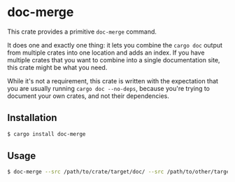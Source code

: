# doc-merge

This crate provides a primitive `doc-merge` command.

It does one and exactly one thing: it lets you combine the `cargo doc` output from multiple crates
into one location and adds an index. If you have multiple crates that you want to combine into a
single documentation site, this crate might be what you need.

While it's not a requirement, this crate is written with the expectation that you are usually
running `cargo doc --no-deps`, because you're trying to document your own crates, and not their
dependencies.

## Installation

```sh
$ cargo install doc-merge
```

## Usage

```sh
$ doc-merge --src /path/to/crate/target/doc/ --src /path/to/other/target/doc --dest /path/to/docs/
```
